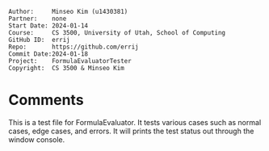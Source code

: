 ﻿```
Author:		Minseo Kim (u1430381)
Partner:	none
Start Date:	2024-01-14
Course:		CS 3500, University of Utah, School of Computing
GitHub ID:	errij
Repo:		https://github.com/errij
Commit Date:2024-01-18
Project:	FormulaEvaluatorTester
Copyright:	CS 3500 & Minseo Kim
```

# Comments
This is a test file for FormulaEvaluator. It tests various cases such as normal cases, edge cases, and errors.
It will prints the test status out through the window console. 